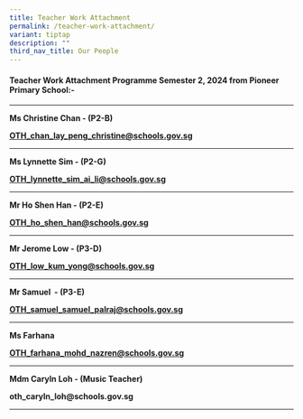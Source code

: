 ```yaml
---
title: Teacher Work Attachment
permalink: /teacher-work-attachment/
variant: tiptap
description: ""
third_nav_title: Our People
---
```

<h4>Teacher Work Attachment Programme Semester 2, 2024 from Pioneer Primary School:-</h4>
<p></p>
<hr>
<p><strong>Ms Christine Chan - (P2-B)</strong>
</p>
<p><strong><a href="mailto:OTH_chan_lay_peng_christine@schools.gov.sg" rel="noopener noreferrer nofollow" target="_blank">OTH_chan_lay_peng_christine@schools.gov.sg</a></strong>
</p>
<hr>
<p><strong>Ms Lynnette Sim - (P2-G)</strong>
</p>
<p><strong><a href="mailto:OTH_lynnette_sim_ai_li@schools.gov.sg" rel="noopener noreferrer nofollow" target="_blank">OTH_lynnette_sim_ai_li@schools.gov.sg</a></strong>
</p>
<hr>
<p><strong>Mr Ho Shen Han - (P2-E)</strong>
</p>
<p><strong><a href="mailto:OTH_ho_shen_han@schools.gov.sg" rel="noopener noreferrer nofollow" target="_blank">OTH_ho_shen_han@schools.gov.sg</a></strong>
</p>
<hr>
<p><strong>Mr Jerome Low - (P3-D)</strong>
</p>
<p><strong><a href="mailto:OTH_low_kum_yong@schools.gov.sg" rel="noopener noreferrer nofollow" target="_blank">OTH_low_kum_yong@schools.gov.sg</a></strong>
</p>
<hr>
<p><strong>Mr Samuel &nbsp;- (P3-E)</strong>
</p>
<p><strong><a href="mailto:OTH_samuel_samuel_palraj@schools.gov.sg" rel="noopener noreferrer nofollow" target="_blank">OTH_samuel_samuel_palraj@schools.gov.sg</a></strong>
</p>
<hr>
<p><strong>Ms Farhana</strong>
</p>
<p><strong><a href="mailto:OTH_farhana_mohd_nazren@schools.gov.sg" rel="noopener noreferrer nofollow" target="_blank">OTH_farhana_mohd_nazren@schools.gov.sg</a></strong>
</p>
<hr>
<p><strong>Mdm Caryln Loh - (Music Teacher)</strong>
</p>
<p><strong><a rel="noopener noreferrer nofollow" target="_blank">oth_caryln_loh@schools.gov.sg</a></strong>
</p>
<hr>
<p></p>